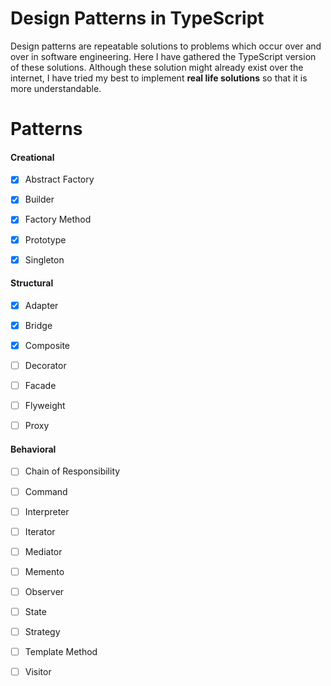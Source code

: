 # Design Patterns in TypeScript

Design patterns are repeatable solutions to problems which occur over and over in software engineering. 
Here I have gathered the TypeScript version of these solutions. Although these solution might already
exist over the internet, I have tried my best to implement **real life solutions** so that it is more understandable.


# Patterns

#### Creational
- [x] Abstract Factory
- [x] Builder
- [x] Factory Method
- [x] Prototype
- [x] Singleton


#### Structural
- [x] Adapter
- [x] Bridge
- [x] Composite
- [ ] Decorator
- [ ] Facade
- [ ] Flyweight
- [ ] Proxy


#### Behavioral
- [ ] Chain of Responsibility
- [ ] Command
- [ ] Interpreter
- [ ] Iterator
- [ ] Mediator
- [ ] Memento
- [ ] Observer
- [ ] State
- [ ] Strategy
- [ ] Template Method
- [ ] Visitor

